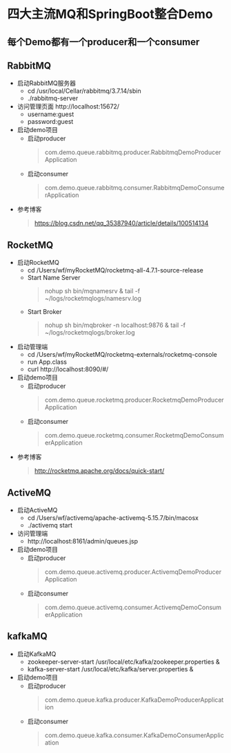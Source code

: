 # 四大主流MQ和SpringBoot整合Demo

每个Demo都有一个producer和一个consumer
----
## RabbitMQ
- 启动RabbitMQ服务器
    * cd /usr/local/Cellar/rabbitmq/3.7.14/sbin
    * ./rabbitmq-server
- 访问管理页面
  http://localhost:15672/
    * username:guest
    * password:guest
- 启动demo项目
    * 启动producer
        > com.demo.queue.rabbitmq.producer.RabbitmqDemoProducerApplication
    * 启动consumer
        > com.demo.queue.rabbitmq.consumer.RabbitmqDemoConsumerApplication
- 参考博客
    > https://blog.csdn.net/qq_35387940/article/details/100514134
## RocketMQ
- 启动RocketMQ 
    * cd /Users/wf/myRocketMQ/rocketmq-all-4.7.1-source-release
    * Start Name Server
        > nohup sh bin/mqnamesrv &
        > tail -f ~/logs/rocketmqlogs/namesrv.log
    * Start Broker
        > nohup sh bin/mqbroker -n localhost:9876 &
        > tail -f ~/logs/rocketmqlogs/broker.log
- 启动管理端
    * cd /Users/wf/myRocketMQ/rocketmq-externals/rocketmq-console
    * run App.class
    * curl http://localhost:8090/#/
- 启动demo项目
    * 启动producer
        > com.demo.queue.rocketmq.producer.RocketmqDemoProducerApplication
    * 启动consumer
        > com.demo.queue.rocketmq.consumer.RocketmqDemoConsumerApplication
- 参考博客
    > http://rocketmq.apache.org/docs/quick-start/
## ActiveMQ
- 启动ActiveMQ
    * cd /Users/wf/activemq/apache-activemq-5.15.7/bin/macosx
    * ./activemq start
- 访问管理端
    * http://localhost:8161/admin/queues.jsp
- 启动demo项目
    * 启动producer
        > com.demo.queue.activemq.producer.ActivemqDemoProducerApplication
    * 启动consumer
        > com.demo.queue.activemq.consumer.ActivemqDemoConsumerApplication
## kafkaMQ
- 启动KafkaMQ
    * zookeeper-server-start /usr/local/etc/kafka/zookeeper.properties & 
    * kafka-server-start /usr/local/etc/kafka/server.properties &
- 启动demo项目
    * 启动producer
        > com.demo.queue.kafka.producer.KafkaDemoProducerApplication
    * 启动consumer
        > com.demo.queue.kafka.consumer.KafkaDemoConsumerApplication
